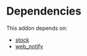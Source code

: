 # Dependencies

This addon depends on:

- [stock](https://github.com/bringout/oca-ocb-warehouse)
- [web_notify](https://github.com/bringout/oca-technical)
